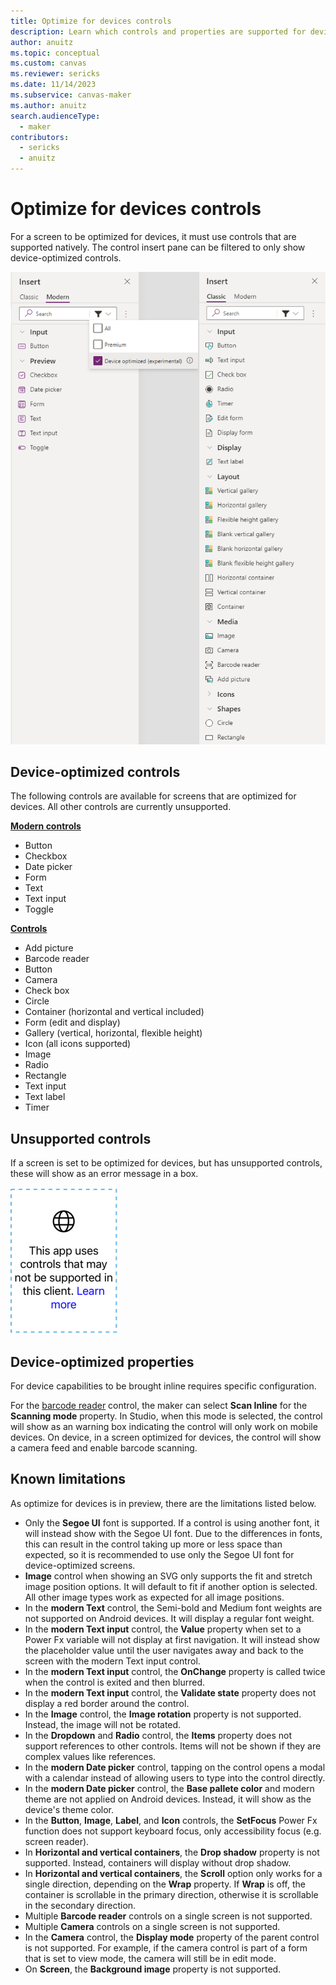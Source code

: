 ```yaml
---
title: Optimize for devices controls
description: Learn which controls and properties are supported for device-optimized screens.
author: anuitz
ms.topic: conceptual
ms.custom: canvas
ms.reviewer: sericks
ms.date: 11/14/2023
ms.subservice: canvas-maker
ms.author: anuitz
search.audienceType: 
  - maker
contributors:
  - sericks
  - anuitz
---
```


# Optimize for devices controls

For a screen to be optimized for devices, it must use controls that are supported natively. The control insert pane can be filtered to only show device-optimized controls. 

![Shows the insert pane, filtered to only show controls that are device-optimized.](media/optimized-for-devices-control-filter.png)


## Device-optimized controls
The following controls are available for screens that are optimized for devices. All other controls are currently unsupported.

[**Modern controls**](../maker/canvas-apps/controls/modern-controls/modern-controls-reference)
 - Button
 - Checkbox
 - Date picker
 - Form
 - Text
 - Text input
 - Toggle

 [**Controls**](../maker/canvas-apps/reference-properties.md)
 - Add picture
 - Barcode reader
 - Button
 - Camera
 - Check box
 - Circle
 - Container (horizontal and vertical included)
 - Form (edit and display)
 - Gallery (vertical, horizontal, flexible height)
 - Icon (all icons supported)
 - Image
 - Radio
 - Rectangle
 - Text input
 - Text label
 - Timer

## Unsupported controls

If a screen is set to be optimized for devices, but has unsupported controls, these will show as an error message in a box. 

![The error that shows when an unsupported control is on a screen set to optimize for devices.](media/optimized-for-devices-control-error.png)

## Device-optimized properties

For device capabilities to be brought inline requires specific configuration. 

For the [barcode reader](../maker/canvas-apps/controls/control-barcodereader.md) control, the maker can select **Scan Inline** for the **Scanning mode** property. In Studio, when this mode is selected, the control will show as an warning box indicating the control will only work on mobile devices. On device, in a screen optimized for devices, the control will show a camera feed and enable barcode scanning.

## Known limitations

As optimize for devices is in preview, there are the limitations listed below.

 - Only the **Segoe UI** font is supported. If a control is using another font, it will instead show with the Segoe UI font. Due to the differences in fonts, this can result in the control taking up more or less space than expected, so it is recommended to use only the Segoe UI font for device-optimized screens.
 - **Image** control when showing an SVG only supports the fit and stretch image position options. It will default to fit if another option is selected. All other image types work as expected for all image positions. 
 - In the **modern Text** control, the Semi-bold and Medium font weights are not supported on Android devices. It will display a regular font weight.
 - In the **modern Text input** control, the **Value** property when set to a Power Fx variable will not display at first navigation. It will instead show the placeholder value until the user navigates away and back to the screen with the modern Text input control.
 - In the **modern Text input** control, the **OnChange** property is called twice when the control is exited and then blurred.
 - In the **modern Text input** control, the **Validate state** property does not display a red border around the control. 
 - In the **Image** control, the **Image rotation** property is not supported. Instead, the image will not be rotated.
 - In the **Dropdown** and **Radio** control, the **Items** property does not support references to other controls. Items will not be shown if they are complex values like references. 
 - In the **modern Date picker** control, tapping on the control opens a modal with a calendar instead of allowing users to type into the control directly. 
 - In the **modern Date picker** control, the **Base pallete color** and modern theme are not applied on Android devices. Instead, it will show as the device's theme color.
 - In the **Button**, **Image**, **Label**, and **Icon** controls, the **SetFocus** Power Fx function does not support keyboard focus, only accessibility focus (e.g. screen reader).
 - In **Horizontal and vertical containers**, the **Drop shadow** property is not supported. Instead, containers will display without drop shadow. 
 - In **Horizontal and vertical containers**, the **Scroll** option only works for a single direction, depending on the **Wrap** property. If **Wrap** is off, the container is scrollable in the primary direction, otherwise it is scrollable in the secondary direction. 
 - Multiple **Barcode reader** controls on a single screen is not supported.
 - Multiple **Camera** controls on a single screen is not supported. 
 - In the **Camera** control, the **Display mode** property of the parent control is not supported. For example, if the camera control is part of a form that is set to view mode, the camera will still be in edit mode. 
 - On **Screen**, the **Background image** property is not supported.
